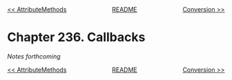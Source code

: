 <div>
<div style='float: left'><a href='ch235-attributemethods.md'>&lt;&lt; AttributeMethods</a></div>
<div style='float: right'><a href='ch237-conversion.md'>Conversion &gt;&gt;</a></div>
<div style='float: inline-auto;text-align:center'><a href='README.md'>README</a></div>
<div style="clear: both"></div>
</div>

# Chapter 236. Callbacks

*Notes forthcoming*

<div>
<div style='float: left'><a href='ch235-attributemethods.md'>&lt;&lt; AttributeMethods</a></div>
<div style='float: right'><a href='ch237-conversion.md'>Conversion &gt;&gt;</a></div>
<div style='float: inline-auto;text-align:center'><a href='README.md'>README</a></div>
<div style="clear: both"></div>
</div>